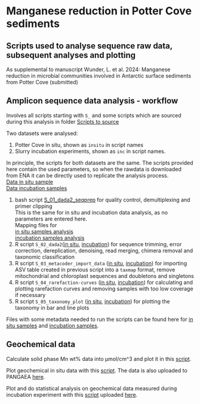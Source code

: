 # Manganese reduction in Potter Cove sediments
## Scripts used to analyse sequence raw data, subsequent analyses and plotting
As supplemental to manuscript Wunder, L. et al. 2024: Manganese reduction in microbial communities involved in Antarctic surface sediments from Potter Cove (submitted)

## Amplicon sequence data analysis - workflow
Involves all scripts starting with `S_` and some scripts which are sourced during this analysis in folder [Scripts to source](Scripts_to_source)


Two datasets were analysed: 
1. Potter Cove in situ, shown as `insitu` in script names
2. Slurry incubation experiments, shown as `inc` in script names.

In principle, the scripts for both datasets are the same. The scripts provided here contain the used parameters, so when the rawdata is downloaded from ENA it can be directly used to replicate the analysis process.\
[Data in situ sample](https://www.ebi.ac.uk/ena/browser/view/PRJEB72873) \
[Data incubation samples](https://www.ebi.ac.uk/ena/browser/view/PRJEB72882)

1. bash script [S_01_dada2_seqprep](S_01_dada2_seqprep.bash) for quality control, demultiplexing and primer clipping \
This is the same for in situ and incubation data analysis, as no parameters are entered here.\
Mapping files for \
[in situ samples analysis](small_data/Insitu)\
[incubation samples analysis](small_data/Inc)
3. R script `S_02_dada2`([in situ](S_insitu_02_dada2.R), [incubation](S_inc_02_dada2.R)) for sequence trimming, error correction, dereplication, denoising,  read merging, chimera removal and taxonomic classification
4. R script `S_03_metacoder_import_data` ([in situ](S_insitu_03_metacoder_import_data.R), [incubation](S_inc_03_metacoder_import_data.R)) for importing ASV table created in previous script into a `taxmap` format, remove mitochondrial and chloroplast sequences and doubletons and singletons
5. R script `S_04_rarefaction-curves` ([in situ](S_insitu_04_rarefaction-curves.R), [incubation](S_inc_04_rarefaction-curves.R)) for calculating and plotting rarefaction curves and removing samples with too low coverage if necessary
6. R script `S_05_taxonomy_plot` ([in situ](S_insitu_05_taxonomy_plot.R), [incubation](S_inc_05_taxonomy_plot.R)) for plotting the taxonomy in bar and line plots

Files with some metadata needed to run the scripts can be found here for [in situ samples](small_data/Insitu/Insitu_mdata.txt) and [incubation samples](small_data/Inc/Inc_mdata.txt).


## Geochemical data
Calculate solid phase Mn wt% data into µmol/cm^3 and plot it in this [script](Monien-2014-data_plot.R). 

Plot geochemical in situ data with this [script](insitu_geochemistry_plot.R). The data is also uploaded to PANGAEA [here](https://doi.org/10.1594/PANGAEA.941109). 

Plot and do statistical analysis on geochemical data measured during incubation experiment with this [script](inc_geochemistry_plot.R) uploaded [here](small_data/Inc/Inc_geochem_data.txt).
